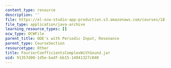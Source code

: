 ```yaml
---
content_type: resource
description: ''
file: https://ol-ocw-studio-app-production.s3.amazonaws.com/courses/18-03sc-differential-equations-fall-2011/91357d001d5ebadfbb1514941327c040_FourierCoefficientsComplexWithSound.jar
file_type: application/java-archive
learning_resource_types: []
ocw_type: OCWFile
parent_title: ODE's with Periodic Input, Resonance
parent_type: CourseSection
resourcetype: Other
title: FourierCoefficientsComplexWithSound.jar
uid: 91357d00-1d5e-badf-bb15-14941327c040
---
```

